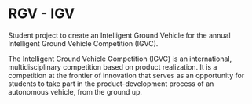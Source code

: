 # RGV - IGV

Student project to create an Intelligent Ground Vehicle for the annual Intelligent Ground Vehicle Competition (IGVC).

The Intelligent Ground Vehicle Competition (IGVC) is an international, multidisciplinary competition based on product realization. 
It is a competition at the frontier of innovation that serves as an opportunity for students to take part in the product-development
process of an autonomous vehicle, from the ground up. 
